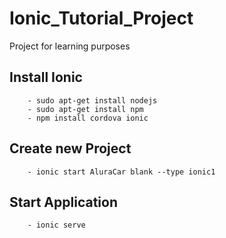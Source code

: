 # Ionic_Tutorial_Project
Project for learning purposes
## Install Ionic
```
    - sudo apt-get install nodejs
    - sudo apt-get install npm
    - npm install cordova ionic
```
## Create new Project
```
    - ionic start AluraCar blank --type ionic1
```
## Start Application
```
    - ionic serve
```
